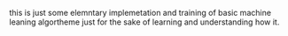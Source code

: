 this is just some elemntary implemetation and training of basic machine leaning algortheme just for the sake of learning and understanding how it.
